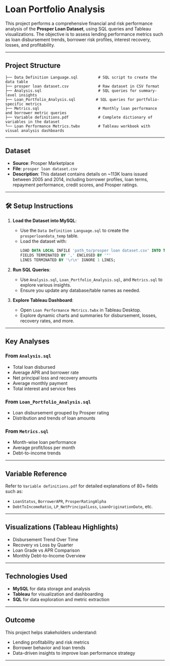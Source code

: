 # Loan Portfolio Analysis

This project performs a comprehensive financial and risk performance analysis of the **Prosper Loan Dataset**, using SQL queries and Tableau visualizations. The objective is to assess lending performance metrics such as loan disbursement trends, borrower risk profiles, interest recovery, losses, and profitability.

---

## Project Structure

```
├── Data Definition Language.sql         # SQL script to create the data table
├── prosper loan dataset.csv             # Raw dataset in CSV format
├── Analysis.sql                         # SQL queries for summary-level insights
├── Loan_Portfolio_Analysis.sql         # SQL queries for portfolio-specific metrics
├── Metrics.sql                          # Monthly loan performance and borrower metric queries
├── Variable definitions.pdf             # Complete dictionary of variables in the dataset
└── Loan Performance Metrics.twbx        # Tableau workbook with visual analysis dashboards
```

---

## Dataset

- **Source**: Prosper Marketplace
- **File**: `prosper loan dataset.csv`
- **Description**: This dataset contains details on ~113K loans issued between 2005 and 2014, including borrower profiles, loan terms, repayment performance, credit scores, and Prosper ratings.

---

## 🛠️ Setup Instructions

1. **Load the Dataset into MySQL**:
   - Use the `Data Definition Language.sql` to create the `prosperloandata_temp` table.
   - Load the dataset with:
     ```sql
     LOAD DATA LOCAL INFILE 'path_to/prosper loan dataset.csv' INTO TABLE prosperloandata_temp
     FIELDS TERMINATED BY ',' ENCLOSED BY '"' 
     LINES TERMINATED BY '\r\n' IGNORE 1 LINES;
     ```

2. **Run SQL Queries**:
   - Use `Analysis.sql`, `Loan_Portfolio_Analysis.sql`, and `Metrics.sql` to explore various insights.
   - Ensure you update any database/table names as needed.

3. **Explore Tableau Dashboard**:
   - Open `Loan Performance Metrics.twbx` in Tableau Desktop.
   - Explore dynamic charts and summaries for disbursement, losses, recovery rates, and more.

---

## Key Analyses

### From `Analysis.sql`
- Total loan disbursed
- Average APR and borrower rate
- Net principal loss and recovery amounts
- Average monthly payment
- Total interest and service fees

### From `Loan_Portfolio_Analysis.sql`
- Loan disbursement grouped by Prosper rating
- Distribution and trends of loan amounts

### From `Metrics.sql`
- Month-wise loan performance
- Average profit/loss per month
- Debt-to-income trends

---

## Variable Reference

Refer to `Variable definitions.pdf` for detailed explanations of 80+ fields such as:

- `LoanStatus`, `BorrowerAPR`, `ProsperRatingAlpha`
- `DebtToIncomeRatio`, `LP_NetPrincipalLoss`, `LoanOriginationDate`, etc.

---

## Visualizations (Tableau Highlights)

- Disbursement Trend Over Time
- Recovery vs Loss by Quarter
- Loan Grade vs APR Comparison
- Monthly Debt-to-Income Overview

---

## Technologies Used

- **MySQL** for data storage and analysis
- **Tableau** for visualization and dashboarding
- **SQL** for data exploration and metric extraction

---

## Outcome

This project helps stakeholders understand:

- Lending profitability and risk metrics
- Borrower behavior and loan trends
- Data-driven insights to improve loan performance strategy

---
